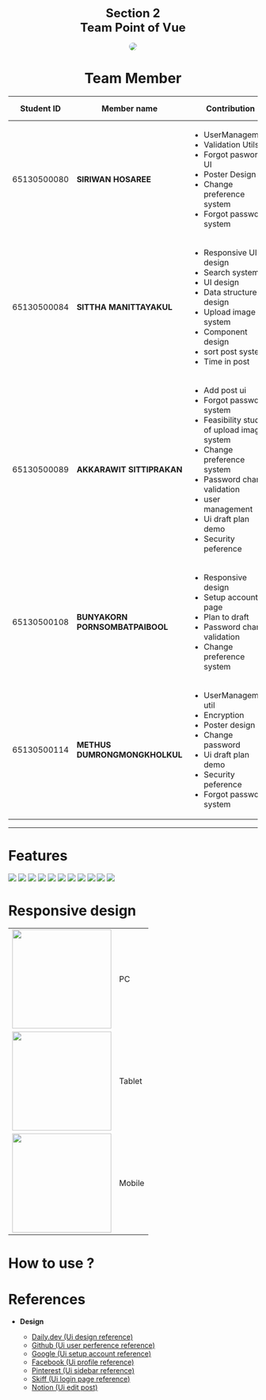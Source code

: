 <div align="center">
  <h1 style="font-size:24px;">Section 2 <br>
  Team Point of Vue</h1>
</div>

<!-- <img width="100%" src="./readme_src/team-tag.jpg" alt="my banner"> -->
<div align="center">
<img src = "./src/assets/readme/Poster Read me project 2.png" style = "border-radius:10px">
</div>

<h1 align = "center">Team Member</h1>

<div align="center">
<table>
<thead>
<tr>
<th width="">Student ID</th>
<th width="">Member name</th>
<th width="30%">Contribution</th>
<th width="">Contribution Rate</th>
<th width=""></th>
</tr>
</thead>
<tbody>
<tr>
<td>65130500080</td>
<td><b>SIRIWAN HOSAREE</b></td>
<td>
  <ul>
  <li>UserManagement</li>
  <li>Validation Utils</li>  
  <li>Forgot pasword UI</li>
  <li>Poster Design</li>
  <li>Change preference system</li>

  <li>Forgot password system</li>
  
  </ul>
</td>
<td>
  0%
</td>
<td><img src="./src/assets/readme/avatar/mook.jpg"></td>
</tr>
<tr>
<td>65130500084</td>
<td><b>SITTHA MANITTAYAKUL</b></td>
<td>
<ul>
<li>Responsive UI design</li>
<li>Search system</li>
<li>UI design</li>
<li>Data structure design</li>
<li>Upload image system</li>
<li>Component design</li>
<li>sort post system</li>
<li>Time in post</li>

</ul>
</td>
<td>0%</td>
<td><img src="./src/assets/readme/avatar/mink.jpg"></td>
</tr>
<tr>
<td>65130500089</td>
<td><b>AKKARAWIT SITTIPRAKAN</b></td>
<td>
<ul>
<li> Add post ui</li>
<li>Forgot password system</li>
<li>Feasibility studey of upload image system</li>
<li>Change preference system</li>
<li>Password change validation</li>
<li>user management</li>
<li>Ui draft plan demo</li>
<li>Security peference</li>

</ul>
</td>
<td>
  0%
</td>
<td><img src="./src/assets/readme/avatar/title.jpg"></td>
</tr>
<tr>
<td>65130500108</td>
<td><b>BUNYAKORN PORNSOMBATPAIBOOL</b></td>
<td>
<ul>
<li>Responsive design</li>
<li>Setup account page</li>
<li>Plan to draft</li>
<li>Password change validation</li>
<li>Change preference system</li>
</ul>
</td>
<td>0%</td>
<td><img src="./src/assets/readme/avatar/goko.jpg"></td>
</tr>
<tr>
<td>65130500114</td>
<td><b>METHUS DUMRONGMONGKHOLKUL</b></td>
<td>
<ul>
<li>UserManagement util</li>
<li>Encryption</li>
<li>Poster design</li>
<li>Change password</li>
<li>Ui draft plan demo</li>
<li>Security peference</li>
 <li>Forgot password system</li>
</ul>
</td>
<td>0%</td>
<td><img src="./src/assets/readme/avatar/tae.jpg"></td>
</tr>
</tbody>
</table>
</div>

<hr>

# Features
<td><img src="./src/assets/readme/feature/2.png"></td>
<td><img src="./src/assets/readme/feature/3.png"></td>
<td><img src="./src/assets/readme/feature/4.png"></td>
<td><img src="./src/assets/readme/feature/5.png"></td>
<td><img src="./src/assets/readme/feature/6.png"></td>
<td><img src="./src/assets/readme/feature/7.png"></td>
<td><img src="./src/assets/readme/feature/8.png"></td>
<td><img src="./src/assets/readme/feature/9.png"></td>
<td><img src="./src/assets/readme/feature/10.png"></td>
<td><img src="./src/assets/readme/feature/11.png"></td>
<td><img src="./src/assets/readme/feature/12.png"></td>

# Responsive design


 <table align="center">
    <tbody>
      <tr>
        <td align="center"><img src="./src/assets/readme/pc.png" height="200px"></td>
        <td>PC</td>
      </tr>
      <tr>
        <td align="center"><img src="./src/assets/readme/ipad.png" height="200px"></td>
        <td>Tablet</td>
      </tr>
      <tr>
        <td align="center"><img src="./src/assets/readme/mobile.png" height="200px"></td>
        <td>Mobile</td>
      </tr>
    </tbody>
  </table>

# How to use ?


# References

- **Design**

    - [Daily.dev (Ui design reference)](https://daily.dev/)
    - [Github (Ui user perference reference)](https://github.com/)
    - [Google (Ui setup account reference)](https://www.google.com/)
    - [Facebook (Ui profile reference)](https://www.facebook.com/)
    - [Pinterest (Ui sidebar reference)](https://www.pinterest.com/pin/1125968649043608/)
    - [Skiff (Ui login page reference)](https://skiff.com/)
    - [Notion (Ui edit post)](https://www.notion.so/) 

<br>

